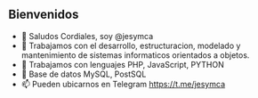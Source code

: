 ## Bienvenidos

- 👋 Saludos Cordiales, soy @jesymca
- 👀 Trabajamos con el desarrollo, estructuracion, modelado y mantenimiento de sistemas informaticos orientados a objetos.
- 🌱 Trabajamos con lenguajes PHP, JavaScript, PYTHON
- 💞️ Base de datos MySQL, PostSQL
- 📫 Pueden ubicarnos en Telegram https://t.me/jesymca
